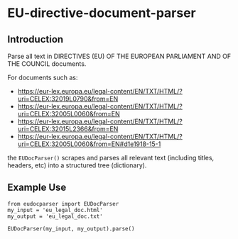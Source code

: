 # EU-directive-document-parser

## Introduction

Parse all text in DIRECTIVES (EU) OF THE EUROPEAN PARLIAMENT AND OF THE COUNCIL documents.

For documents such as:
- https://eur-lex.europa.eu/legal-content/EN/TXT/HTML/?uri=CELEX:32019L0790&from=EN
- https://eur-lex.europa.eu/legal-content/EN/TXT/HTML/?uri=CELEX:32005L0060&from=EN
- https://eur-lex.europa.eu/legal-content/EN/TXT/HTML/?uri=CELEX:32015L2366&from=EN
- https://eur-lex.europa.eu/legal-content/EN/TXT/HTML/?uri=CELEX:32005L0060&from=EN#d1e1918-15-1

the ```EUDocParser()``` scrapes and parses all relevant text (including titles, headers, etc) into a structured tree (dictionary).

## Example Use

```
from eudocparser import EUDocParser
my_input = 'eu_legal_doc.html'
my_output = 'eu_legal_doc.txt'

EUDocParser(my_input, my_output).parse()
```
